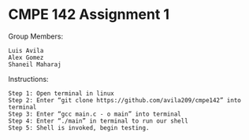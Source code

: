 # CMPE 142 Assignment 1
Group Members:
	
	Luis Avila
	Alex Gomez
	Shaneil Maharaj

Instructions:

	Step 1: Open terminal in linux
	Step 2: Enter “git clone https://github.com/avila209/cmpe142” into terminal
	Step 3: Enter “gcc main.c - o main” into terminal
	Step 4: Enter “./main” in terminal to run our shell
	Step 5: Shell is invoked, begin testing.
